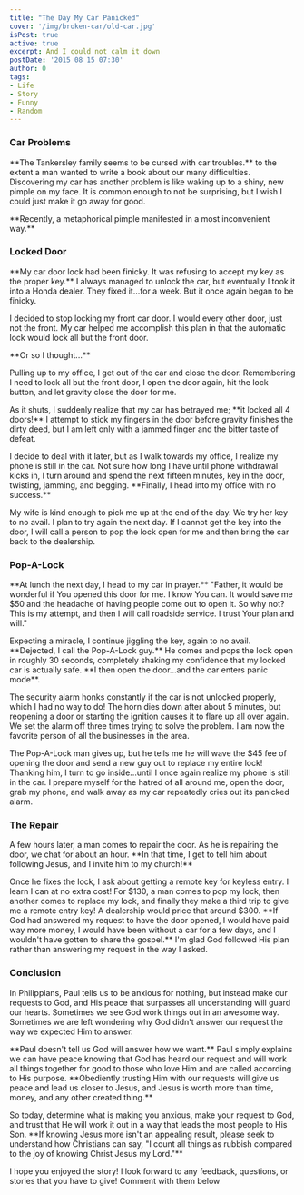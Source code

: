 ```yaml
---
title: "The Day My Car Panicked"
cover: '/img/broken-car/old-car.jpg'
isPost: true
active: true
excerpt: And I could not calm it down
postDate: '2015 08 15 07:30'
author: 0
tags:
- Life
- Story
- Funny
- Random
---
```


<h3>Car Problems</h3>
<p>**The Tankersley family seems to be cursed with car troubles.**  to the extent a man wanted to write a book 
about our many difficulties. Discovering my car has another 
problem is like waking up to a shiny, new pimple on my face.  It is common enough to not be
surprising, but I wish I could just make it go away for good.</p>

<p>**Recently, a metaphorical pimple manifested in a most inconvenient way.**</p>

<h3>Locked Door</h3>
<p>**My car door lock had been finicky.  It was refusing to accept my key as the proper key.**  I always managed to unlock the car, but
eventually I took it into a Honda dealer.  They fixed it...for a week.  But it once again began to be finicky.</p>

<p>I decided to stop locking my front car door.  I would every other door, just not the front.  My car helped me accomplish this plan
in that the automatic lock would lock all but the front door.</p>

<p>**Or so I thought...**</p>

<p>Pulling up to my office, I get out of the car and close the door.  Remembering I need to lock all but the
front door, I open the door again, hit the lock button, and let gravity close the door for me.</p>

<p>As it shuts, I suddenly realize that my car has betrayed me; **it locked all 4 doors!**  I attempt
to stick my fingers in the door before gravity finishes the dirty deed, but I am left only with a jammed finger
and the bitter taste of defeat.<p>
	
<p>I decide to deal with it later, but as I walk towards my office, I realize my phone is still in the car.
Not sure how long I have until phone withdrawal kicks in, I turn around and spend the next fifteen minutes,
key in the door, twisting, jamming, and begging.  **Finally, I head into my office with no success.**</p>

<p>My wife is kind enough to pick me up at the end of the day.  We try her key to no avail.  I plan to try
again the next day.  If I cannot get the key into the door, I will call a person to pop the lock open for
me and then bring the car back to the dealership.</p>

<h3>Pop-A-Lock</h3>

<p>**At lunch the next day, I head to my car in prayer.**  "Father, it would be wonderful if You opened this door
for me.  I know You can.  It would save me $50 and the headache of having people come out
to open it.  So why not?  This is my attempt, and then I will call roadside service.
I trust Your plan and will."</p>

<p>Expecting a miracle, I continue jiggling the key, again to no avail.  **Dejected, I call the Pop-A-Lock guy.**
He comes and pops the lock open in roughly 30 seconds, completely shaking my confidence
that my locked car is actually safe.  **I then open the door...and the car enters panic mode**.</p>

<p>The security alarm honks constantly if the car is not unlocked properly, which I had no way to do!
The horn dies down after about 5 minutes, but
reopening a door or starting the ignition causes it to flare up all over again.  We set the alarm off
three times trying to solve the problem.  I am now the favorite person of all the businesses in the area.</p>

<p>The Pop-A-Lock man gives up, but he tells me he will wave the $45 fee of opening the door and
send a new guy out to replace my entire lock!  Thanking him, I turn to go inside...until I once again realize
my phone is still in the car.  I prepare myself for the hatred of all around me, open the door, grab my phone,
and walk away as my car repeatedly cries out its panicked alarm.<p>

<h3>The Repair</h3>
<p>A few hours later, a man comes to repair the door.  As he is repairing the door, we chat for about an hour.
**In that time, I get to tell him about following Jesus, and I invite him to my church!**</p> 

<p>Once he fixes the lock, I ask about getting a remote key for keyless entry.  I learn I can at no extra cost!
For $130, a man comes to pop my lock, then another comes to replace my lock, and finally they make a third
trip to give me a remote entry key!  A dealership would price that around $300. **If God had answered
my request to have the door opened, I would have paid way more money, I would have been without
a car for a few days, and I wouldn't have gotten to share the gospel.**  I'm glad God followed His plan rather
than answering my request in the way I asked.</p>

<h3>Conclusion</h3>
<p> In Philippians, Paul tells us to be anxious for nothing, but instead make our requests to God, and 
His peace that surpasses all understanding will guard our hearts.  Sometimes we see God work things out in an awesome way.
Sometimes we are left wondering why God didn't answer our request
the way we expected Him to answer.</p>

<p>**Paul doesn't tell us God will answer how we want.**  Paul simply explains
we can have peace knowing that God has heard our request and will work all things together for good to
those who love Him and are called according to His purpose.  **Obediently trusting Him with our requests will
give us peace and lead us closer to Jesus, and Jesus is worth more than time, money, and any
other created thing.**</p>

<p>So today, determine what is making you anxious, make your request to God, and trust that He
will work it out in a way that leads the most people to His Son.  **If knowing Jesus more isn't an
appealing result, please seek to understand how Christians can say, "I count all things as rubbish compared
to the joy of knowing Christ Jesus my Lord."**</p>

<p>I hope you enjoyed the story!  I look forward to any feedback, questions, or stories that you have to give!
Comment with them below</p>